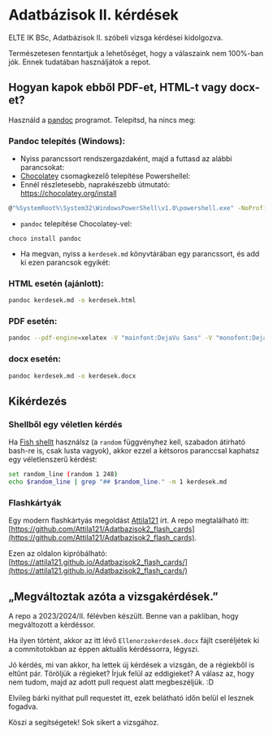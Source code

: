 # Adatbázisok II. kérdések

ELTE IK BSc, Adatbázisok II. szóbeli vizsga kérdései kidolgozva.

Természetesen fenntartjuk a lehetőséget, hogy a válaszaink nem
100%-ban jók. Ennek tudatában használjátok a repot.

## Hogyan kapok ebből PDF-et, HTML-t vagy docx-et?

Használd a [pandoc](https://pandoc.org/) programot. Telepítsd, ha nincs meg:

### Pandoc telepítés (Windows):

- Nyiss parancssort rendszergazdaként, majd a futtasd az alábbi parancsokat:
- [Chocolatey](https://chocolatey.org/) csomagkezelő telepítése Powershellel:
- Ennél részletesebb, naprakészebb útmutató: https://chocolatey.org/install

```bash
@"%SystemRoot%\System32\WindowsPowerShell\v1.0\powershell.exe" -NoProfile -InputFormat None -ExecutionPolicy Bypass -Command "[System.Net.ServicePointManager]::SecurityProtocol = 3072; iex ((New-Object System.Net.WebClient).DownloadString('https://community.chocolatey.org/install.ps1'))" && SET "PATH=%PATH%;%ALLUSERSPROFILE%\chocolatey\bin"
```

- `pandoc` telepítése Chocolatey-vel:

```
choco install pandoc
```

- Ha megvan, nyiss a `kerdesek.md` könyvtárában egy parancssort, és add ki ezen
  parancsok egyikét:

### HTML esetén (ajánlott):

```bash
pandoc kerdesek.md -o kerdesek.html
```

### PDF esetén:

```bash
pandoc --pdf-engine=xelatex -V "mainfont:DejaVu Sans" -V "monofont:DejaVu Sans Mono" kerdesek.md -o kerdesek.pdf -V geometry:margin=0.5in -f markdown-implicit_figures
```

### docx esetén:

```bash
pandoc kerdesek.md -o kerdesek.docx
```

## Kikérdezés

### Shellből egy véletlen kérdés

Ha [Fish shellt](https://fishshell.com/) használsz (a `random` függvényhez
kell, szabadon átírható bash-re is, csak lusta vagyok), akkor ezzel a kétsoros
paranccsal kaphatsz egy véletlenszerű kérdést:

```bash
set random_line (random 1 248)
echo $random_line | grep "## $random_line." -m 1 kerdesek.md
```

### Flashkártyák

Egy modern flashkártyás megoldást [Attila121](https://github.com/Attila121) írt.
A repo megtalálható itt: [https://github.com/Attila121/Adatbazisok2_flash_cards](https://github.com/Attila121/Adatbazisok2_flash_cards).

Ezen az oldalon kipróbálható: [https://attila121.github.io/Adatbazisok2_flash_cards/](https://attila121.github.io/Adatbazisok2_flash_cards/)

## „Megváltoztak azóta a vizsgakérdések.”

A repo a 2023/2024/II. félévben készült. Benne van a pakliban, hogy megváltozott a kérdéssor.

Ha ilyen történt, akkor az itt lévő `Ellenorzokerdesek.docx` fájlt cseréljétek ki a commitotokban az éppen aktuális kérdéssorra, légyszi.

Jó kérdés, mi van akkor, ha lettek új kérdések a vizsgán, de a régiekből is eltűnt pár. Töröljük a régieket? Írjuk felül az eddigieket? A válasz az, hogy nem tudom, majd az adott pull request alatt megbeszéljük. :D

Elvileg bárki nyithat pull requestet itt, ezek belátható időn belül el lesznek fogadva.

Köszi a segítségetek! Sok sikert a vizsgához.
